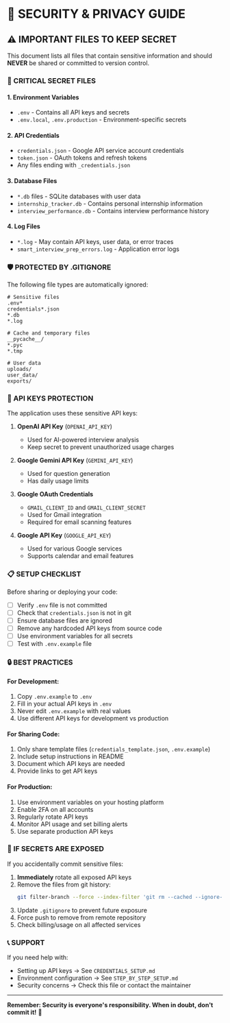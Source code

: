 # 🔐 SECURITY & PRIVACY GUIDE

## ⚠️ IMPORTANT FILES TO KEEP SECRET

This document lists all files that contain sensitive information and should **NEVER** be shared or committed to version control.

### 🚨 CRITICAL SECRET FILES

#### 1. **Environment Variables**
- `.env` - Contains all API keys and secrets
- `.env.local`, `.env.production` - Environment-specific secrets

#### 2. **API Credentials**
- `credentials.json` - Google API service account credentials
- `token.json` - OAuth tokens and refresh tokens
- Any files ending with `_credentials.json`

#### 3. **Database Files**
- `*.db` files - SQLite databases with user data
- `internship_tracker.db` - Contains personal internship information
- `interview_performance.db` - Contains interview performance history

#### 4. **Log Files**
- `*.log` - May contain API keys, user data, or error traces
- `smart_interview_prep_errors.log` - Application error logs

### 🛡️ PROTECTED BY .GITIGNORE

The following file types are automatically ignored:

```
# Sensitive files
.env*
credentials*.json
*.db
*.log

# Cache and temporary files
__pycache__/
*.pyc
*.tmp

# User data
uploads/
user_data/
exports/
```

### 🔑 API KEYS PROTECTION

The application uses these sensitive API keys:

1. **OpenAI API Key** (`OPENAI_API_KEY`)
   - Used for AI-powered interview analysis
   - Keep secret to prevent unauthorized usage charges

2. **Google Gemini API Key** (`GEMINI_API_KEY`)
   - Used for question generation
   - Has daily usage limits

3. **Google OAuth Credentials**
   - `GMAIL_CLIENT_ID` and `GMAIL_CLIENT_SECRET`
   - Used for Gmail integration
   - Required for email scanning features

4. **Google API Key** (`GOOGLE_API_KEY`)
   - Used for various Google services
   - Supports calendar and email features

### 📋 SETUP CHECKLIST

Before sharing or deploying your code:

- [ ] Verify `.env` file is not committed
- [ ] Check that `credentials.json` is not in git
- [ ] Ensure database files are ignored
- [ ] Remove any hardcoded API keys from source code
- [ ] Use environment variables for all secrets
- [ ] Test with `.env.example` file

### 🔒 BEST PRACTICES

#### For Development:
1. Copy `.env.example` to `.env`
2. Fill in your actual API keys in `.env`
3. Never edit `.env.example` with real values
4. Use different API keys for development vs production

#### For Sharing Code:
1. Only share template files (`credentials_template.json`, `.env.example`)
2. Include setup instructions in README
3. Document which API keys are needed
4. Provide links to get API keys

#### For Production:
1. Use environment variables on your hosting platform
2. Enable 2FA on all accounts
3. Regularly rotate API keys
4. Monitor API usage and set billing alerts
5. Use separate production API keys

### 🚨 IF SECRETS ARE EXPOSED

If you accidentally commit sensitive files:

1. **Immediately** rotate all exposed API keys
2. Remove the files from git history:
   ```bash
   git filter-branch --force --index-filter 'git rm --cached --ignore-unmatch credentials.json' --prune-empty --tag-name-filter cat -- --all
   ```
3. Update `.gitignore` to prevent future exposure
4. Force push to remove from remote repository
5. Check billing/usage on all affected services

### 📞 SUPPORT

If you need help with:
- Setting up API keys → See `CREDENTIALS_SETUP.md`
- Environment configuration → See `STEP_BY_STEP_SETUP.md`
- Security concerns → Check this file or contact the maintainer

---

**Remember: Security is everyone's responsibility. When in doubt, don't commit it!** 🔐